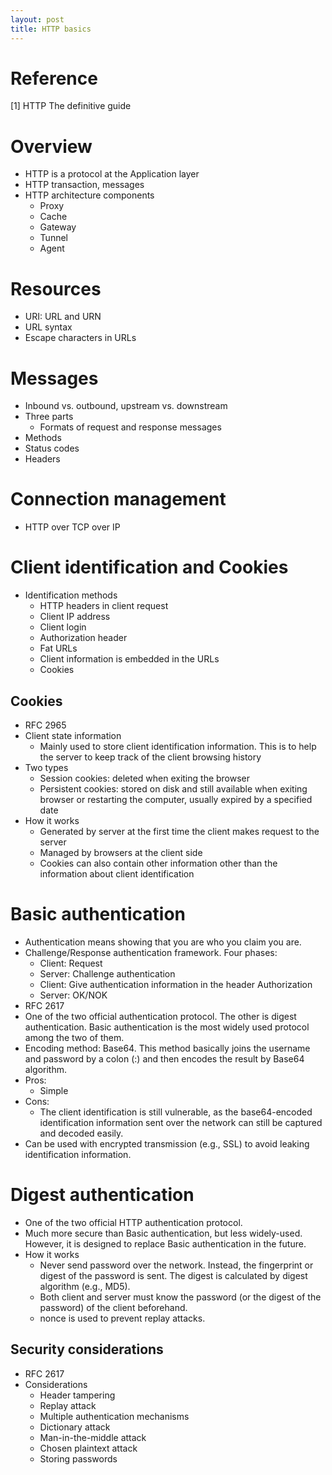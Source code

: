 ```yaml
---
layout: post
title: HTTP basics
---
```


# Reference
[1] HTTP The definitive guide

# Overview
- HTTP is a protocol at the Application layer
- HTTP transaction, messages
- HTTP architecture components
  - Proxy
  - Cache
  - Gateway
  - Tunnel 
  - Agent

# Resources
- URI: URL and URN
- URL syntax
- Escape characters in URLs

# Messages
- Inbound vs. outbound, upstream vs. downstream
- Three parts
  - Formats of request and response messages
- Methods
- Status codes
- Headers

# Connection management
- HTTP over TCP over IP

# Client identification and Cookies
- Identification methods
  - HTTP headers in client request
  - Client IP address
  - Client login
   - Authorization header
  - Fat URLs
   - Client information is embedded in the URLs
  - Cookies

## Cookies
- RFC 2965
- Client state information
  - Mainly used to store client identification information. This is to help the server to keep track of the client browsing history
- Two types
  - Session cookies: deleted when exiting the browser
  - Persistent cookies: stored on disk and still available when exiting browser or restarting the computer, usually expired by a specified date
- How it works
  - Generated by server at the first time the client makes request to the server
  - Managed by browsers at the client side
  - Cookies can also contain other information other than the information about client identification

# Basic authentication
- Authentication means showing that you are who you claim you are.
- Challenge/Response authentication framework. Four phases:
  - Client: Request
  - Server: Challenge authentication
  - Client: Give authentication information in the header Authorization
  - Server: OK/NOK
- RFC 2617
- One of the two official authentication protocol. The other is digest authentication. Basic authentication is the most widely used protocol among the two of them.
- Encoding method: Base64. This method basically joins the username and password by a colon (:) and then encodes the result by Base64 algorithm.
- Pros:
  - Simple
- Cons:
  - The client identification is still vulnerable, as the base64-encoded identification information sent over the network can still be captured and decoded easily.
- Can be used with encrypted transmission (e.g., SSL) to avoid leaking identification information.

# Digest authentication
- One of the two official HTTP authentication protocol. 
- Much more secure than Basic authentication, but less widely-used. However, it is designed to replace Basic authentication in the future.
- How it works
  - Never send password over the network. Instead, the fingerprint or digest of the password is sent. The digest is calculated by digest algorithm (e.g., MD5).
  - Both client and server must know the password (or the digest of the password) of the client beforehand.
  - nonce is used to prevent replay attacks.

## Security considerations
- RFC 2617
- Considerations
  - Header tampering
  - Replay attack
  - Multiple authentication mechanisms
  - Dictionary attack
  - Man-in-the-middle attack
  - Chosen plaintext attack
  - Storing passwords
